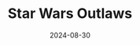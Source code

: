 ---
layout: post
date: 2024-08-30
title: Star Wars Outlaws
developer: Massive Entertainment
publisher: Ubisoft
release_date: 2024-08-30
card-image: 0
banner-image: 2
banner-offset: 75
platforms: ["PlayStation 5", "Xbox Series X/S", "PC"]
genres: ["Action-Adventure", "Open World", "Third-Person Shooter"]
themes: ["Star Wars", "Scoundrels", "Criminal Underworld"]
engine: "Snowdrop"
photo_mode: true
photo_mode_features: ["Free Camera", "Filters", "Character Posing"]

# Keep the old image references for backward compatibility
card_image: 0
banner_image: 2
banner_offset: 75

trivia:
  - "Star Wars Outlaws is the first open-world Star Wars game, set between The Empire Strikes Back and Return of the Jedi, featuring a new protagonist, Kay Vess, a scoundrel seeking freedom and the means to start a new life."
  - "The game features a wanted system similar to Grand Theft Auto, where players' actions can attract the attention of various factions, including the Empire and criminal syndicates."
---